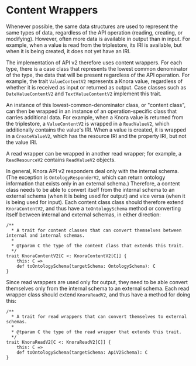 <!---
Copyright © 2015-2019 the contributors (see Contributors.md).

This file is part of Knora.

Knora is free software: you can redistribute it and/or modify
it under the terms of the GNU Affero General Public License as published
by the Free Software Foundation, either version 3 of the License, or
(at your option) any later version.

Knora is distributed in the hope that it will be useful,
but WITHOUT ANY WARRANTY; without even the implied warranty of
MERCHANTABILITY or FITNESS FOR A PARTICULAR PURPOSE.  See the
GNU Affero General Public License for more details.

You should have received a copy of the GNU Affero General Public
License along with Knora.  If not, see <http://www.gnu.org/licenses/>.
-->

# Content Wrappers

Whenever possible, the same data structures are used to represent the same
types of data, regardless of the API operation (reading, creating, or
modifying). However, often more data is available in output than in input. For
example, when a value is read from the triplestore, its IRI is
available, but when it is being created, it does not yet have an IRI.

The implementation of API v2 therefore uses content wrappers. For each type,
there is a case class that represents the lowest common denominator of the
type, the data that will be present regardless of the API operation. For
example, the trait `ValueContentV2` represents a Knora value, regardless
of whether it is received as input or returned as output. Case classes
such as `DateValueContentV2` and `TextValueContentV2` implement this trait.

An instance of this lowest-common-denominator class, or "content class", can then
be wrapped in an instance of an operation-specific class that carries additional
data. For example, when a Knora value is returned from the triplestore, a
`ValueContentV2` is wrapped in a `ReadValueV2`, which additionally contains the
value's IRI. When a value is created, it is wrapped in a `CreateValueV2`, which
has the resource IRI and the property IRI, but not the value IRI.

A read wrapper can be wrapped in another read wrapper; for
example, a `ReadResourceV2` contains `ReadValueV2` objects.

In general, Knora API v2 responders deal only with the internal schema.
(The exception is `OntologyResponderV2`, which can return ontology information
that exists only in an external schema.) Therefore, a content class needs
to be able to convert itself from the internal schema to an external schema
(when it is being used for output) and vice versa (when it is being used for
input). Each content class class should therefore extend `KnoraContentV2`, and
thus have a `toOntologySchema` method or converting itself between internal and
external schemas, in either direction:

```
/**
  * A trait for content classes that can convert themselves between internal and internal schemas.
  *
  * @tparam C the type of the content class that extends this trait.
  */
trait KnoraContentV2[C <: KnoraContentV2[C]] {
    this: C =>
    def toOntologySchema(targetSchema: OntologySchema): C
}
```

Since read wrappers are used only for output, they need to be able convert
themselves only from the internal schema to an external schema. Each read wrapper class
should extend `KnoraReadV2`, and thus have a method for doing this:

```
/**
  * A trait for read wrappers that can convert themselves to external schemas.
  *
  * @tparam C the type of the read wrapper that extends this trait.
  */
trait KnoraReadV2[C <: KnoraReadV2[C]] {
    this: C =>
    def toOntologySchema(targetSchema: ApiV2Schema): C
}
```